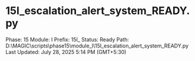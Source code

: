 # 15I_escalation_alert_system_READY.py

Phase: 15
Module: I
Prefix: 15I_
Status: Ready
Path: D:\MAGIC\scripts\phase15\module_I\15I_escalation_alert_system_READY.py
Last Updated: July 28, 2025 5:14 PM (GMT+5:30)

